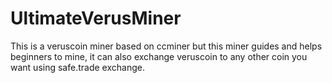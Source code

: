 # UltimateVerusMiner
This is a veruscoin miner based on ccminer but this miner guides and helps beginners to mine, it can also exchange veruscoin to any other coin you want using safe.trade exchange.
